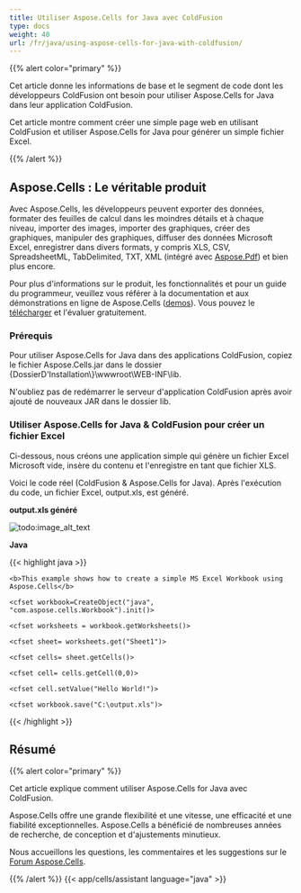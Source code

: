 ```yaml
---
title: Utiliser Aspose.Cells for Java avec ColdFusion
type: docs
weight: 40
url: /fr/java/using-aspose-cells-for-java-with-coldfusion/
---
```


{{% alert color="primary" %}}

Cet article donne les informations de base et le segment de code dont les développeurs ColdFusion ont besoin pour utiliser Aspose.Cells for Java dans leur application ColdFusion.

Cet article montre comment créer une simple page web en utilisant ColdFusion et utiliser Aspose.Cells for Java pour générer un simple fichier Excel.

{{% /alert %}}

## **Aspose.Cells : Le véritable produit**

Avec Aspose.Cells, les développeurs peuvent exporter des données, formater des feuilles de calcul dans les moindres détails et à chaque niveau, importer des images, importer des graphiques, créer des graphiques, manipuler des graphiques, diffuser des données Microsoft Excel, enregistrer dans divers formats, y compris XLS, CSV, SpreadsheetML, TabDelimited, TXT, XML (intégré avec [Aspose.Pdf](https://products.aspose.com/pdf/java/)) et bien plus encore.

Pour plus d'informations sur le produit, les fonctionnalités et pour un guide du programmeur, veuillez vous référer à la documentation et aux démonstrations en ligne de Aspose.Cells ([demos](https://github.com/aspose-cells/Aspose.Cells-for-Java)). Vous pouvez le [télécharger](https://downloads.aspose.com/cells/java) et l'évaluer gratuitement.

### **Prérequis**

Pour utiliser Aspose.Cells for Java dans des applications ColdFusion, copiez le fichier Aspose.Cells.jar dans le dossier {DossierD'Installation\\}\wwwroot\WEB-INF\lib.

N'oubliez pas de redémarrer le serveur d'application ColdFusion après avoir ajouté de nouveaux JAR dans le dossier lib.

### **Utiliser Aspose.Cells for Java & ColdFusion pour créer un fichier Excel**

Ci-dessous, nous créons une application simple qui génère un fichier Excel Microsoft vide, insère du contenu et l'enregistre en tant que fichier XLS.

Voici le code réel (ColdFusion & Aspose.Cells for Java). Après l'exécution du code, un fichier Excel, output.xls, est généré.

**output.xls généré**

![todo:image_alt_text](using-aspose-cells-for-java-with-coldfusion_1.png)

**Java**

{{< highlight java >}}

 <html>

<head><title>Hello World!</title></head>

<body>

    <b>This example shows how to create a simple MS Excel Workbook using Aspose.Cells</b>

    <cfset workbook=CreateObject("java", "com.aspose.cells.Workbook").init()>

    <cfset worksheets = workbook.getWorksheets()>

    <cfset sheet= worksheets.get("Sheet1")>

    <cfset cells= sheet.getCells()>

    <cfset cell= cells.getCell(0,0)>

    <cfset cell.setValue("Hello World!")>

    <cfset workbook.save("C:\output.xls")>

</body>

</html>

{{< /highlight >}}

## **Résumé**

{{% alert color="primary" %}}

Cet article explique comment utiliser Aspose.Cells for Java avec ColdFusion.

Aspose.Cells offre une grande flexibilité et une vitesse, une efficacité et une fiabilité exceptionnelles. Aspose.Cells a bénéficié de nombreuses années de recherche, de conception et d'ajustements minutieux.

Nous accueillons les questions, les commentaires et les suggestions sur le [Forum Aspose.Cells](https://forum.aspose.com/c/cells/9).

{{% /alert %}}
{{< app/cells/assistant language="java" >}}
